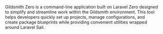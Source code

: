 Gildsmith Zero is a command-line application built on Laravel Zero
designed to simplify and streamline work within the Gildsmith environment.
This tool helps developers quickly set up projects, manage configurations,
and create package blueprints while providing convenient utilities wrapped
around Laravel Sail.
